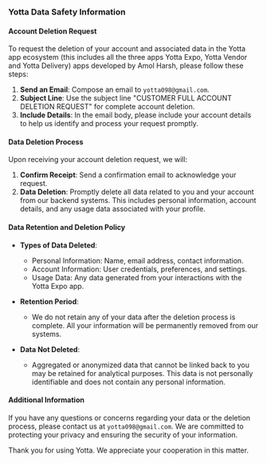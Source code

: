 ### Yotta Data Safety Information

#### Account Deletion Request

To request the deletion of your account and associated data in the Yotta app ecosystem (this includes all the three apps Yotta Expo, Yotta Vendor and Yotta Delivery) apps developed by Amol Harsh, please follow these steps:

1. **Send an Email**: Compose an email to `yotta098@gmail.com`.
2. **Subject Line**: Use the subject line "CUSTOMER FULL ACCOUNT DELETION REQUEST" for complete account deletion.
3. **Include Details**: In the email body, please include your account details to help us identify and process your request promptly.

#### Data Deletion Process

Upon receiving your account deletion request, we will:

1. **Confirm Receipt**: Send a confirmation email to acknowledge your request.
2. **Data Deletion**: Promptly delete all data related to you and your account from our backend systems. This includes personal information, account details, and any usage data associated with your profile.

#### Data Retention and Deletion Policy

- **Types of Data Deleted**:
  - Personal Information: Name, email address, contact information.
  - Account Information: User credentials, preferences, and settings.
  - Usage Data: Any data generated from your interactions with the Yotta Expo app.

- **Retention Period**: 
  - We do not retain any of your data after the deletion process is complete. All your information will be permanently removed from our systems.

- **Data Not Deleted**:
  - Aggregated or anonymized data that cannot be linked back to you may be retained for analytical purposes. This data is not personally identifiable and does not contain any personal information.

#### Additional Information

If you have any questions or concerns regarding your data or the deletion process, please contact us at `yotta098@gmail.com`. We are committed to protecting your privacy and ensuring the security of your information.

Thank you for using Yotta. We appreciate your cooperation in this matter.
